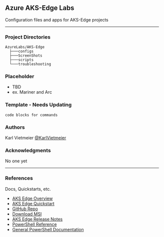 ## Azure AKS-Edge Labs

Configuration files and apps for AKS-Edge projects

---

### Project Directories

```text
AzureLabs/AKS-Edge
  ├───configs
  ├───ScreenShots
  ├───scripts
  └───troubleshooting
```

### Placeholder

* TBD
* ex. Mariner and Arc

### Template - Needs Updating

```text
code blocks for commands
```

### Authors

Karl Vietmeier
[@KarlVietmeier](https://twitter.com/karlvietmeier)

### Acknowledgments

No one yet

---

### References

Docs, Quickstarts, etc.

* [AKS Edge Overview](https://aka.ms/aks-edge/overview)
* [AKS Edge Quickstart](https://aka.ms/aks-edge/quickstart)
* [GitHub Repo](https://github.com/Azure/AKS-Edge)
* [Download MSI](https://aka.ms/aks-edge/k8s-msi)
* [AKS Edge Release Notes](https://aka.ms/aks-edge/releases)
* [PowerShell Reference](https://aka.ms/aks-edge/reference)
* [General PowerShell Documentation](https://docs.microsoft.com/en-us/powershell/)